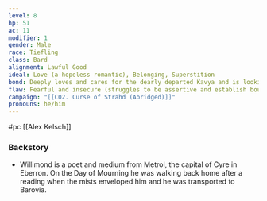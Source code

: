```yaml
---
level: 8
hp: 51
ac: 11
modifier: 1
gender: Male
race: Tiefling
class: Bard
alignment: Lawful Good
ideal: Love (a hopeless romantic), Belonging, Superstition
bond: Deeply loves and cares for the dearly departed Kavya and is looking for a way to bring her back.
flaw: Fearful and insecure (struggles to be assertive and establish boundaries, especially toward the spirits who haunt him), Freezes under stress.
campaign: "[[C02. Curse of Strahd (Abridged)]]"
pronouns: he/him
---
```

 #pc [[Alex Kelsch]]

### Backstory

* Willimond is a poet and medium from Metrol, the capital of Cyre in Eberron. On the Day of Mourning he was walking back home after a reading when the mists enveloped him and he was transported to Barovia.
